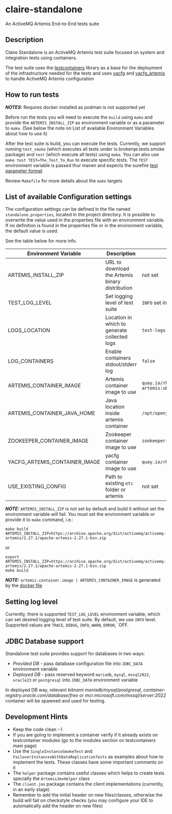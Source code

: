 # claire-standalone
An ActiveMQ Artemis End-to-End tests suite

## Description
Claire Standalone is an ActiveMQ Artemis test suite focused on system and integration tests using containers.

The test suite uses the [testcontainers]((https://www.testcontainers.org)) library as a base for the deployment of the
infrastructure needed for the tests and uses [yacfg](https://github.com/rh-messaging-qe/yacfg) and
[yacfg_artemis](https://github.com/rh-messaging-qe/yacfg_artemis) to handle ActiveMQ Artemis configuration

## How to run tests
**_NOTES:_** Requires docker installed as podman is not supported yet

Before run the tests you will need to execute the `build` using `make` and provide the `ARTEMIS_INSTALL_ZIP` as 
environment variable or as a parameter to `make`. (See below the note on List of available Environment Variables about 
how to use it)

After the test suite is build, you can execute the tests.
Currently, we support running `test_smoke` (which executes all tests under io.brokerqe.tests.smoke package) and 
`test` (which execute all tests) using `make`. You can also use `make test TEST=The_Test_To_Run` to execute
specific tests. The `TEST` environment variable is passed thur maven and expects the surefire
[test parameter format](https://maven.apache.org/surefire/maven-surefire-plugin/test-mojo.html#test)

Review `Makefile` for more details about the `make` targets

## List of available Configuration settings
The configuration settings can be defined in the file named `standalone.properties`, located in the project directory. 
It is possible to overwrite the value used in the properties file with an environment variable. If no definition is found
in the properties file or in the environment variable, the default value is used.

See the table below for more info.

| Environment Variable          | Description                                     | Default                                                | Possible values                                  |
|-------------------------------|-------------------------------------------------|--------------------------------------------------------|--------------------------------------------------|
| ARTEMIS_INSTALL_ZIP           | URL to download the Artemis binary distribution | not set                                                | \<url\>                                          |
| TEST_LOG_LEVEL                | Set logging level of test suite                 | `INFO` set in `logback.xml`                            | `TRACE`, `DEBUG`, `INFO`, `WARN`, `ERROR`, `OFF` |
| LOGS_LOCATION                 | Location in which to generate collected logs    | `test-logs`                                            | \<directory\>                                    |
| LOG_CONTAINERS                | Enable containers stdout/stderr log             | `false`                                                | `true`, `false`                                  |
| ARTEMIS_CONTAINER_IMAGE       | Artemis container image to use                  | `quay.io/rhmessagingqe/claire-standalone-artemis:ubi9` | Any RedHat based <image_registry>                |
| ARTEMIS_CONTAINER_JAVA_HOME   | Java location inside artemis container          | `/opt/openjdk-java-11`                                 | \<directory\>                                    |
| ZOOKEEPER_CONTAINER_IMAGE     | Zookeeper container image to use                | `zookeeper:latest`                                     | <image_registry>                                 |
| YACFG_ARTEMIS_CONTAINER_IMAGE | yacfg container image to use                    | `quay.io/rhmessagingqe/yacfg_artemis:latest`           | <image_registry>                                 |
| USE_EXISTING_CONFIG           | Path to existing `etc` folder or artemis        | not set                                                | \<directory\>                                    |

**_NOTE:_** `ARTEMIS_INSTALL_ZIP` is not set by default and build it without set the environment variable will fail.
You must set the environment variable or provide it to `make` command, i.e.:
```shell
make build ARTEMIS_INSTALL_ZIP=https://archive.apache.org/dist/activemq/activemq-artemis/2.27.1/apache-artemis-2.27.1-bin.zip
```
or
```shell
export ARTEMIS_INSTALL_ZIP=https://archive.apache.org/dist/activemq/activemq-artemis/2.27.1/apache-artemis-2.27.1-bin.zip
make build
```

**_NOTE:_** `artemis.container.image | ARTEMIS_CONTAINER_IMAGE` is generated by the [docker file](dockerfiles/artemis)

## Setting log level
Currently, there is supported `TEST_LOG_LEVEL` environment variable, which can set desired logging level
of test suite. By default, we use `INFO` level. Supported values are `TRACE`, `DEBUG`, `INFO`, `WARN`,
`ERROR`, `OFF.

## JDBC Database support
Standalone test suite provides support for databases in two ways:
* _Provided DB_ - pass database configuration file into `JDBC_DATA` environment variable
* _Deployed DB_ - pass reserved keyword `mariadb`, `mysql`, `mssql2022`, `oracle23` or `postgresql` into `JDBC_DATA` environment variable

In deployed DB way, relevant _bitnami mariadb/mysql/postgresql_, _container-registry.oracle.com/database/free_ or _mcr.microsoft.com/mssql/server:2022_  container will be spawned and used for testing.

## Development Hints
- Keep the code clean :-)
- If you are going to implement a container verify if it already exists on testcontainer modules (go to the modules 
section on testcontainers main page)
- Use the `SingleInstanceSmokeTest` and `FailoverInstancesWithDataReplicationTests` as examples about how to implement
the tests. These classes have some important comments on it
- The `helper` package contains useful classes which helps to create tests specially the `ArtemisJmxHelper` class
- The `client.jms` package contains the client implementations (currently, in an early stage)
- Remember to add the initial header on new files/classes, otherwise the build will fail on checkstyle checks (you may 
configure your IDE to automatically add the header on new files)
